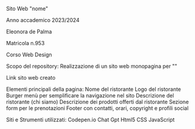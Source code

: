 Sito Web "nome"

Anno accademico 2023/2024

Eleonora de Palma

Matricola n.953

Corso Web Design


Scopo del repository:
Realizzazione di un sito web monopagina per ""

Link sito web creato

Elementi principali della pagina:
Nome del ristorante
Logo del ristorante
Burger menù per semplificare la navigazione nel sito
Descrizione del ristorante (chi siamo)
Descrizione dei prodotti offerti dal ristorante
Sezione form per le prenotazioni
Footer con contatti, orari, copyright e profili social

Siti e Strumenti utilizzati:
Codepen.io
Chat Gpt
Html5
CSS
JavaScript
